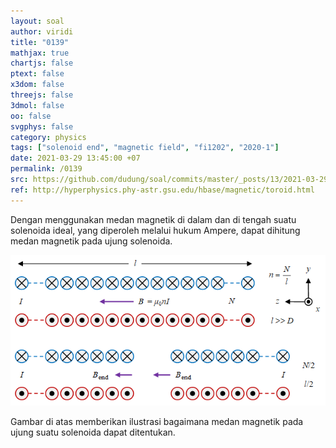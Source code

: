 ```yaml
---
layout: soal
author: viridi
title: "0139"
mathjax: true
chartjs: false
ptext: false
x3dom: false
threejs: false
3dmol: false
oo: false
svgphys: false
category: physics
tags: ["solenoid end", "magnetic field", "fi1202", "2020-1"]
date: 2021-03-29 13:45:00 +07
permalink: /0139
src: https://github.com/dudung/soal/commits/master/_posts/13/2021-03-29-ampere-law-toroid.md
ref: http://hyperphysics.phy-astr.gsu.edu/hbase/magnetic/toroid.html
---
```

Dengan menggunakan medan magnetik di dalam dan di tengah suatu solenoida ideal, yang diperoleh melalui hukum Ampere, dapat dihitung medan magnetik pada ujung solenoida.

![](/assets/img/0/13/0139.png)

Gambar di atas memberikan ilustrasi bagaimana medan magnetik pada ujung suatu solenoida dapat ditentukan.
